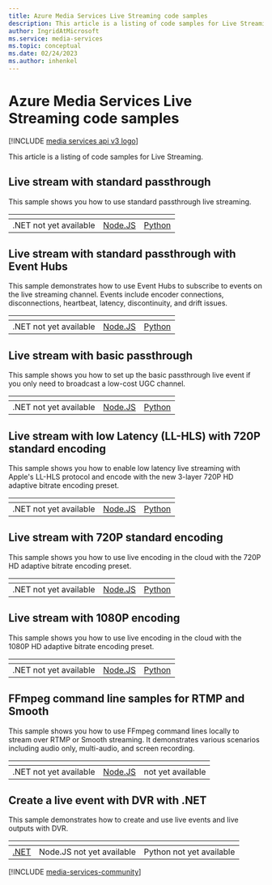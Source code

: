 ```yaml
---
title: Azure Media Services Live Streaming code samples
description: This article is a listing of code samples for Live Streaming.
author: IngridAtMicrosoft
ms.service: media-services
ms.topic: conceptual
ms.date: 02/24/2023
ms.author: inhenkel
---
```


# Azure Media Services Live Streaming code samples

[!INCLUDE [media services api v3 logo](../includes/v3-hr.md)]

This article is a listing of code samples for Live Streaming.

## Live stream with standard passthrough

This sample shows you how to use standard passthrough live streaming.

| &#32; | &#32; | &#32; |
| ---- | ------- | ------ |
| .NET not yet available | [Node.JS](https://github.com/Azure-Samples/media-services-v3-node-tutorials/blob/main/Live/Standard_Passthrough_Live_Event/index.ts) | [Python](https://github.com/Azure-Samples/media-services-v3-python/blob/main/Live/Standard_Passthrough_Live_Event/standard_passthrough_live_event.py) |

## Live stream with standard passthrough with Event Hubs

This sample demonstrates how to use Event Hubs to subscribe to events on the live streaming channel. Events include encoder connections, disconnections, heartbeat, latency, discontinuity, and drift issues.

| &#32; | &#32; | &#32; |
| ---- | ------- | ------ |
| .NET not yet available | [Node.JS](https://github.com/Azure-Samples/media-services-v3-node-tutorials/blob/main/Live/Standard_Passthrough_Live_Event_with_EventHub/index.ts) | [Python](https://github.com/Azure-Samples/media-services-v3-python/blob/main/Live/Standard_Passthrough_Live_Event_Event_Hub/standard_passthrough_live_event_with_eventhub.py) |

## Live stream with basic passthrough

This sample shows you how to set up the basic passthrough live event if you only need to broadcast a low-cost UGC channel.

| &#32; | &#32; | &#32; |
| ---- | ------- | ------ |
| .NET not yet available | [Node.JS](https://github.com/Azure-Samples/media-services-v3-node-tutorials/blob/main/Live/Basic_Passthrough_Live_Event/index.ts) | [Python](https://github.com/Azure-Samples/media-services-v3-python/blob/main/Live/Basic_Passthrough_Live_Event/basic_passthrough_live_event.py) |

## Live stream with low Latency (LL-HLS) with 720P standard encoding

This sample shows you how to enable low latency live streaming with Apple's LL-HLS protocol and encode with the new 3-layer 720P HD adaptive bitrate encoding preset.

| &#32; | &#32; | &#32; |
| ---- | ------- | ------ |
| .NET not yet available | [Node.JS](https://github.com/Azure-Samples/media-services-v3-node-tutorials/blob/main/Live/720P_Low_Latency_Encoding_Live_Event/index.ts) | [Python](https://github.com/Azure-Samples/media-services-v3-python/blob/main/Live/720p_Encoding_Live_Event_Low_Latency/720p_low_latency_encoding_live_event.py) |

## Live stream with 720P standard encoding

This sample shows you how to use live encoding in the cloud with the 720P HD adaptive bitrate encoding preset.

| &#32; | &#32; | &#32; |
| ---- | ------- | ------ |
| .NET not yet available | [Node.JS](https://github.com/Azure-Samples/media-services-v3-node-tutorials/blob/main/Live/720P_Encoding_Live_Event/index.ts) | [Python](https://github.com/Azure-Samples/media-services-v3-python/blob/main/Live/720p_Encoding_Live_Event/720p_encoding_live_event.py) |

## Live stream with 1080P encoding

This sample shows you how to use live encoding in the cloud with the 1080P HD adaptive bitrate encoding preset.

| &#32; | &#32; | &#32; |
| ---- | ------- | ------ |
| .NET not yet available | [Node.JS](https://github.com/Azure-Samples/media-services-v3-node-tutorials/blob/main/Live/720P_Encoding_Live_Event/index.ts) | [Python](https://github.com/Azure-Samples/media-services-v3-python/blob/main/Live/1080p_Encoding_Live_Event/1080p_encoding_live_event.py) |

## FFmpeg command line samples for RTMP and Smooth

This sample shows you how to use FFmpeg command lines locally to stream over RTMP or Smooth streaming. It demonstrates various scenarios including audio only, multi-audio, and screen recording.

| &#32; | &#32; | &#32; |
| ---- | ------- | ------ |
| .NET not yet available | [Node.JS](https://github.com/Azure-Samples/media-services-v3-node-tutorials/blob/main/Live/FFmpeg/ffmpeg_commands.md) |  not yet available |

## Create a live event with DVR with .NET

This sample demonstrates how to create and use live events and live outputs with DVR.

| &#32; | &#32; | &#32; |
| ---- | ------- | ------ |
| [.NET](https://github.com/Azure-Samples/media-services-v3-dotnet/tree/main/Live/LiveEventWithDVR) | Node.JS not yet available | Python not yet available |

[!INCLUDE [media-services-community](../includes/media-services-community.md)]

